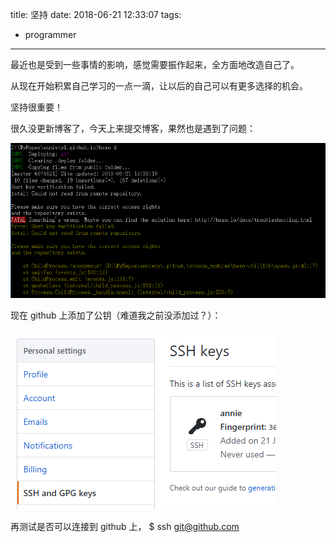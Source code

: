 title: 坚持
date: 2018-06-21 12:33:07
tags:
- programmer
---

最近也是受到一些事情的影响，感觉需要振作起来，全方面地改造自己了。

从现在开始积累自己学习的一点一滴，让以后的自己可以有更多选择的机会。

坚持很重要！

很久没更新博客了，今天上来提交博客，果然也是遇到了问题：

![1](/img/2018-06-21-I-am-back/host-key-verification-failed.png)

现在 github 上添加了公钥（难道我之前没添加过？）：

![1](/img/2018-06-21-I-am-back/ssh-key.png)

再测试是否可以连接到 github 上，
$ ssh git@github.com
